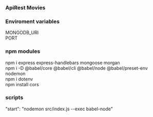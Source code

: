 ### ApiRest Movies

### Enviroment variables

MONGODB_URI \
PORT

### npm modules

npm i express express-handlebars mongoose morgan \
npm i -D @babel/core @babel/cli @babel/node @babel/preset-env nodemon \
npm i dotenv \
npm install cors

### scripts
"start": "nodemon src/index.js --exec babel-node"